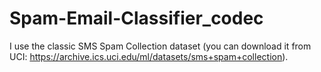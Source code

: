 # Spam-Email-Classifier_codec
 I use the classic SMS Spam Collection dataset (you can download it from UCI: https://archive.ics.uci.edu/ml/datasets/sms+spam+collection).

